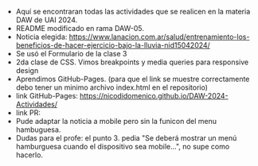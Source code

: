 - Aquí se encontraran todas las actividades que se realicen en la materia DAW de UAI 2024.
- README modificado en rama DAW-05.
- Noticia elegida: https://www.lanacion.com.ar/salud/entrenamiento-los-beneficios-de-hacer-ejercicio-bajo-la-lluvia-nid15042024/
- Se usó el Formulario de la clase 3
- 2da clase de CSS. Vimos breakpoints y media queries para responsive design
- Aprendimos GitHub-Pages. (para que el link se muestre correctamente debo tener un minimo archivo index.html en el repositorio)
- link GitHub-Pages: https://nicodidomenico.github.io/DAW-2024-Actividades/
- link PR: 
- Pude adaptar la noticia a mobile pero sin la funicon del menu hambuguesa.
- Dudas para el profe: el punto 3. pedia "Se deberá mostrar un menú hamburguesa cuando el dispositivo sea mobile...", no supe como hacerlo.
